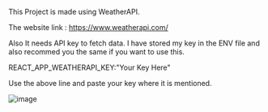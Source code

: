 This Project is made using WeatherAPI. 

The website link : https://www.weatherapi.com/

Also It needs API key to fetch data. I have stored my key in the ENV file and also recommed you the same if you want to use this.

REACT_APP_WEATHERAPI_KEY:"Your Key Here"

Use the above line and paste your key where it is mentioned.

![image](https://github.com/shreyashpatil17/WeatherApp/assets/82360102/bd267be4-1f24-4fca-97a7-bc88cca1c96d)
